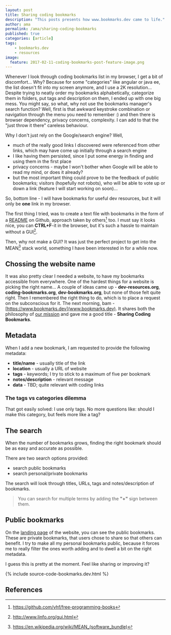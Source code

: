 ```yaml
---
layout: post
title: Sharing coding bookmarks
description: "This posts presents how www.bookmarks.dev came to life."
author: ama
permalink: /ama/sharing-coding-bookmarks
published: true
categories: [article]
tags:
    - bookmarks.dev
    - resources
image:
  feature: 2017-02-11-coding-bookmarks-post-feature-image.png
---
```


Whenever I look through coding bookmarks list in my browser, I get a bit of discomfort... Why? Because
for some "categories" like angular or java ee, the list doesn't fit into my screen anymore, and I use a 2K resolution...
 Despite trying to neatly order my bookmarks alphabetically, categorize them in folders, put tags and description on them,
  I ended up with one big mess. You might say, so what, why not use the bookmarks manager's search function?
   Well, first is that awkward keystroke combination or navigation through the menu you need to remember :) and
 then there is browser dependency, privacy concerns, complexity. I can add to that the "just throw it there" careless behaviour.

Why I don't just rely on the Google/search engine? Well,

* much of the really good links I discovered were referenced from other links, which may have come up initially through a search engine
* I like having them persisted, since I put some energy in finding and using them in the first place
* privacy concerns - maybe I won't bother when Google will be able to read my mind, or does it already?
* but the most important thing could prove to be the feedback of public bookmarks; visitors (hopefully not robots), who will be able to vote up
or down a link (feature I will start working on soon)...

<p class="note_normal">
    So, bottom line - I will have bookmarks for useful dev resources, but it will only be <b>one</b> link in my browser.
</p>

<!--more-->

The first thing I tried, was to create a text file with bookmarks in the form of a [README](https://github.com/CodepediaOrg/dev-resources) on Github, approach taken by others[^1] too.
I must say it looks nice, you can **CTRL+F**-it in the browser, but it's such a hassle to maintain without a GUI[^2].

[^1]: <https://github.com/vhf/free-programming-books>
[^2]: <http://www.linfo.org/gui.html>

Then, why not make a GUI? It was just the perfect project to get into the MEAN[^3] stack world, something I have been interested in for a while now.

[^3]: <https://en.wikipedia.org/wiki/MEAN_(software_bundle)>

## Chossing the website name

It was also pretty clear I needed a website, to have my bookmarks accessible from everywhere. One of the hardest things
 for a website is picking the right name... A couple of ideas came up - **dev-resources.org**, **coding-bookmarks.org**, **dev-bookmarks.org**,
 but none of those felt quite right. Then I remembered the right thing to do, which is to place a request on the subconscious for it.
  The next morning, bam - [https://www.bookmarks.dev](www.bookmarks.dev). It shares both the philosophy of [our mission](http://www.codepedia.org/about/) and gave me a good title - **Sharing Coding Bookmarks**.

## Metadata

When I add a new bookmark, I am requested to provide the following metadata:

* **title/name** - usually title of the link
* **location** - usually a URL of website
* **tags** - keywords; I try to stick to a maximum of five per bookmark
* **notes/description** - relevant message
* **data** - TBD; quite relevant with coding links

### The tags vs categories dilemma

That got easily solved: I use only tags. No more questions like: should I make this category, but feels more like a tag?

## The search

When the number of bookmarks grows, finding the right bookmark should be as easy and accurate as possible.

There are two search options provided:

* search public bookmarks
* search personal/private bookmarks

The search will look through titles, URLs, tags and notes/description of bookmarks.

> You can search for multiple terms by adding the **"+"** sign between them.

## Public bookmarks

On the [landing page](https://www.bookmarks.dev) of the website, you can see the public bookmarks. These are private bookmarks, that users chose to share so that others can benefit. I try to make all my personal bookmarks public,
because it forces me to really filter the ones worth adding and to dwell a bit on the right metadata.

I guess this is pretty at the moment. Feel like sharing or improving it?

{% include source-code-bookmarks.dev.html %}

## References
